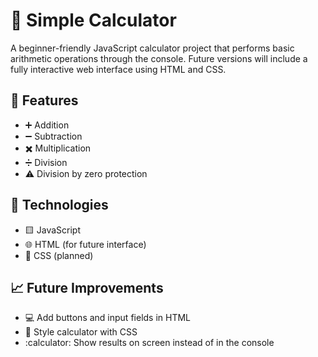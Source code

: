 # :abacus: Simple Calculator

A beginner-friendly JavaScript calculator project that performs basic arithmetic operations through the console. Future versions will include a fully interactive web interface using HTML and CSS.

## :rocket: Features
- :heavy_plus_sign: Addition
- :heavy_minus_sign: Subtraction
- :heavy_multiplication_x: Multiplication
- :heavy_division_sign: Division
- :warning: Division by zero protection

## :jigsaw: Technologies
- :yellow_square: JavaScript
- :globe_with_meridians: HTML (for future interface)
- :art: CSS (planned)

## :chart_with_upwards_trend: Future Improvements
- :computer: Add buttons and input fields in HTML
- :bricks: Style calculator with CSS
- :calculator: Show results on screen instead of in the console
